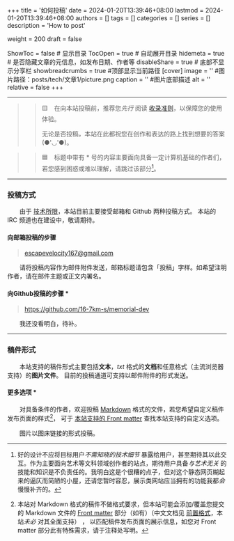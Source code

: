 +++
title = '如何投稿'
date = 2024-01-20T13:39:46+08:00
lastmod = 2024-01-20T13:39:46+08:00
authors = []
tags = []
categories = []
series = []
description = 'How to post'

weight = 200
draft = false

ShowToc = false  # 显示目录
TocOpen = true # 自动展开目录
hidemeta = true # 是否隐藏文章的元信息，如发布日期、作者等
disableShare = true # 底部不显示分享栏
showbreadcrumbs = true #顶部显示当前路径
[cover]
    image = '' #图片路径：posts/tech/文章1/picture.png
    caption = '' #图片底部描述
    alt = ''
    relative = false
+++

----
> > :yellow_square:&emsp;在向本站投稿前，推荐您*先行* 阅读 [收录准则][inclusion_principles]，以保障您的使用体验。  
> > 
> > 无论是否投稿，本站在此都祝您在创作和表达的路上找到想要的答案(●'◡'●)。  

[inclusion_principles]: ../inclusion_principles

> > :blue_square:&emsp;标题中带有 * 号的内容主要面向具备一定计算机基础的作者们，若您感到困惑或难以理解，请跳过该部分[^1]。  

[^1]: 好的设计不应将目标用户*不需知晓的技术细节* 暴露给用户，甚至期待其以此交互。作为主要面向艺术等文科领域创作者的站点，期待用户具备*与艺术无关* 的技能和知识是不负责任的。我明白这是个很糟的点子，但对这个静态网页糊起来的逼仄而简陋的小屋，还请您暂时容忍，展示类网站应当拥有的功能我都*会* 慢慢补齐的。

----
### 投稿方式

&emsp;&emsp;由于 [技术所限][technical_limitations]，本站目前主要接受邮箱和 Github 两种投稿方式。
本站的 IRC 频道也在建设中，敬请期待。

[technical_limitations]: ../site_status

#### 向邮箱投稿的步骤

> escapevelocity167@gmail.com  

&emsp;&emsp;请将投稿内容作为邮件附件发送，邮箱标题请包含「投稿」字样。如希望注明作者，请在邮件主题或正文内署名。

#### 向Github投稿的步骤 *

> https://github.com/16-7km-s/memorial-dev

&emsp;&emsp;我还没看明白，待补。

----
### 稿件形式

&emsp;&emsp;本站支持的稿件形式主要包括**文本**，*txt* 格式的**文档**和任意格式（主流浏览器支持）的**图片文件**。
目前的投稿通道可支持以邮件附件的形式发送。  

#### 更多选项 *

&emsp;&emsp;对具备条件的作者，欢迎投稿 [Markdown][markdown_syntax_guide] 格式的文件，若您希望自定义稿件发布页面的样式[^2]，
可于 [本站支持的 Front matter][front_matter] 查找本站支持的自定义选项。  

[front_matter]: ../front_matter

&emsp;&emsp;图片以图床链接的形式投稿。  

[markdown_syntax_guide]: ../markdown_syntax_guide

[^2]: 本站对 Markdown 格式的稿件不做格式要求，但本站可能会添加/覆盖您提交的 Markdown 文件的 [Front matter][hugo_front_matter] 部分（如有）（中文文档见 [前置格式][hugo_front_matter_zh]，本站*未必* 对其全面支持） ，
以匹配稿件发布页面的展示信息，如您对 Front matter 部分此有特殊需求，请于注释处写明。

[hugo_front_matter]: https://gohugo.io/content-management/front-matter/
[hugo_front_matter_zh]: https://hugo.opendocs.io/content-management/front-matter/


